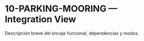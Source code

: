 # 10-PARKING-MOORING — Integration View
Descripción breve del encaje funcional, dependencias y modos.

